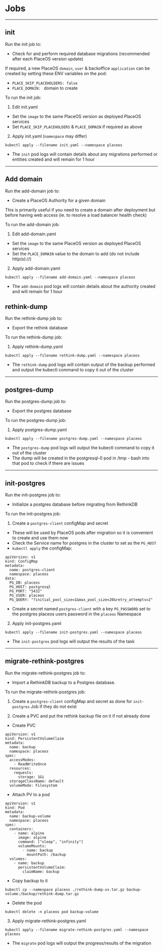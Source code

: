 # Jobs

---

## init

Run the init job to:
- Check for and perform required database migrations (recommended after each PlaceOS version update)

If required, a new PlaceOS `domain`, `user` & backoffice `application` can be created by setting these ENV variables on the pod:
- `PLACE_SKIP_PLACEHOLDERS: false`
- `PLACE_DOMAIN: ` domain to create

To run the init job:

1. Edit init.yaml
 - Set the `image` to the same PlaceOS version as deployed PlaceOS services
 - Set `PLACE_SKIP_PLACEHOLDERS` & `PLACE_DOMAIN` if required as above


2. Apply init.yaml (`namespace` may differ)
```
kubectl apply --filename init.yaml --namespace placeos
```

- The `init` pod logs will contain details about any migrations performed or entities created and will remain for 1 hour

---

## Add domain

Run the add-domain job to:
- Create a PlaceOS Authority for a given domain

This is primarily useful if you need to create a domain after deployment but before having web access (ie. to resolve a load balancer health check)

To run the add-domain job:
1. Edit add-domain.yaml
 - Set the `image` to the same PlaceOS version as deployed PlaceOS services
 - Set the `PLACE_DOMAIN` value to the domain to add (do not include http(s)://)

2. Apply add-domain.yaml
```
kubectl apply --filename add-domain.yaml --namespace placeos
```

- The `add-domain` pod logs will contain details about the authority created and will remain for 1 hour

## rethink-dump

Run the rethink-dump job to:
- Export the rethink database

To run the rethink-dump job:

1. Apply rethink-dump.yaml
```
kubectl apply --filename rethink-dump.yaml --namespace placeos
```

- The `rethink-dump` pod logs will contain output of the backup performed and output the kubectl command to copy it out of the cluster

---


## postgres-dump

Run the postgres-dump job to:
- Export the postgres database

To run the postgres-dump job:

1. Apply postgres-dump.yaml
```
kubectl apply --filename postgres-dump.yaml --namespace placeos
```

- The `postgres-dump` pod logs will output the kubectl command to copy it out of the cluster
- The dump will be created in the postgresql-0 pod in /tmp - bash into that pod to check if there are issues

---
## init-postgres

Run the init-postgres job to:
- Initialize a postgres database before migrating from RethinkDB

To run the init-postgres job:

1. Create a `postgres-client` configMap and secret
  - These will be used by PlaceOS pods after migration so it is convenient to create and use them now
  - Check the Service name for postgres in the cluster to set as the `PG_HOST`
  - `kubectl apply` the configMap:
```
apiVersion: v1
kind: ConfigMap
metadata:
  name: postgres-client
  namespace: placeos
data:
  PG_DB: placeos
  PG_HOST: postgresql
  PG_PORT: "5432"
  PG_USER: placeos
  PG_QUERY: "?initial_pool_size=1&max_pool_size=20&retry_attempts=2"
```
  - Create a secret named `postgres-client` with a key `PG_PASSWORD` set to the postgres placeos users password in the `placeos` Namespace

2. Apply init-postgres.yaml
```
kubectl apply --filename init-postgres.yaml --namespace placeos
```

- The `init-postgres` pod logs will output the results of the task

---
## migrate-rethink-postgres

Run the migrate-rethink-postgres job to:
- Import a RethinkDB backup to a Postgres database.

To run the migrate-rethink-postgres job:

1. Create a `postgres-client` configMap and secret as done for `init-postgres` Job if they do not exist

2. Create a PVC and put the rethink backup file on it if not already done
- Create PVC
```
apiVersion: v1
kind: PersistentVolumeClaim
metadata:
  name: backup
  namespace: placeos
spec:
  accessModes:
    - ReadWriteOnce
  resources:
    requests:
      storage: 1Gi
  storageClassName: default
  volumeMode: Filesystem
```
- Attach PV to a pod
```
apiVersion: v1
kind: Pod
metadata:
  name: backup-volume
  namespace: placeos
spec:
  containers:
    - name: alpine
      image: alpine
      command: ["sleep", "infinity"]
      volumeMounts:
        - name: backup
          mountPath: /backup
  volumes:
    - name: backup
      persistentVolumeClaim:
        claimName: backup
```
- Copy backup to it
```
kubectl cp --namespace placeos ./rethink-dump-xx.tar.gz backup-volume:/backup/rethink-dump.tar.gz
```
- Delete the pod
```
kubectl delete -n placeos pod backup-volume
```

3. Apply migrate-rethink-postgres.yaml
```
kubectl apply --filename migrate-rethink-postgres.yaml --namespace placeos
```

- The `migrate` pod logs will output the progress/results of the migration